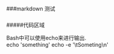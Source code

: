 ###
###markdown 测试
###

#####代码区域

Bash中可以使用echo来进行输出.   
    echo 'something'
    echo -e '\tSometing\n'
